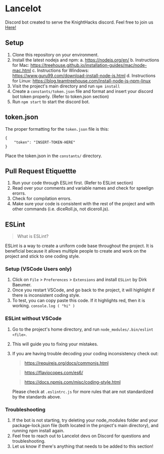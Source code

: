# Lancelot
Discord bot created to serve the KnightHacks discord. Feel free to join us [Here!](https://discord.gg/C4cuHFS) 

## Setup
1. Clone this repository on your environment.
2. Install the latest nodejs and npm:
    a. https://nodejs.org/en/
    b. Instructions for Mac: https://treehouse.github.io/installation-guides/mac/node-mac.html
    c. Instructions for Windows: https://www.guru99.com/download-install-node-js.html
    d. Instructions for Linux: https://blog.teamtreehouse.com/install-node-js-npm-linux
3. Visit the project's main directory and run `npm install`
4. Create a `constants/token.json` file and format and insert your discord bot token properly. (Refer to token.json section)
5. Run `npm start` to start the discord bot.

## token.json
The proper formatting for the `token.json` file is this:
```
{
    "token": "INSERT-TOKEN-HERE"
}
```
Place the token.json in the `constants/` directory.

## Pull Request Etiquettte
1. Run your code through ESLint first. (Refer to ESLint section)
2. Read over your comments and variable names and check for speelign erorrs.
3. Check for compilation errors.
4. Make sure your code is consistent with the rest of the project and with other commands (i.e. diceRoll.js, not diceroll.js).

## ESLint
> What is ESLint?

ESLint is a way to create a uniform code base throughout the project. It is beneficial because it allows multiple people to create and work on the project and stick to one coding style.

### Setup (VSCode Users only)
1. Click on `File` > `Preferences` > `Extensions` and install `ESLint` by Dirk Baeumer.
2. Once you restart VSCode, and go back to the project, it will highlight if there is inconsistent coding style.
3. To test, you can copy paste this code. If it highlights red, then it is working.
```console.log ( "hi" )```

### ESLint without VSCode
1. Go to the project's home directory, and run `node_modules/.bin/eslint <file>`.
2. This will guide you to fixing your mistakes.
3. If you are having trouble decoding your coding inconsistency check out:
    > https://requirejs.org/docs/commonjs.html
    
    > https://flaviocopes.com/es6/
    
    > https://docs.npmjs.com/misc/coding-style.html

    Please check at `.eslintrc.js` for more rules that are not standardized by the standards above.


### Troubleshooting
1. If the bot is not starting, try deleting your node_modules folder and your package-lock.json file (both located in the project's main directory), and running npm install again.
2. Feel free to reach out to Lancelot devs on Discord for questions and troubleshooting.
3. Let us know if there's anything that needs to be added to this section!
